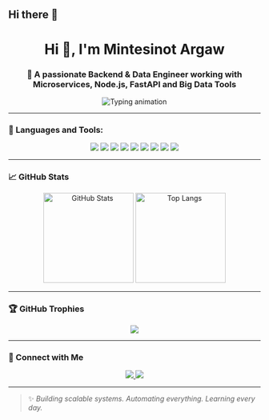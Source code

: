 ## Hi there 👋

<!--
**mintesin/mintesin** is a ✨ _special_ ✨ repository because its `README.md` (this file) appears on your GitHub profile.

Here are some ideas to get you started:

- 🔭 I’m currently working on ...
- 🌱 I’m currently learning ...
- 👯 I’m looking to collaborate on ...
- 🤔 I’m looking for help with ...
- 💬 Ask me about ...
- 📫 How to reach me: ...
- 😄 Pronouns: ...
- ⚡ Fun fact: ...
--> 

<h1 align="center">Hi 👋, I'm Mintesinot Argaw</h1>
<h3 align="center">🚀 A passionate Backend & Data Engineer working with Microservices, Node.js, FastAPI and Big Data Tools</h3>

<p align="center">
  <img src="https://readme-typing-svg.demolab.com/?lines=Node.js%20%7C%20Python%20%7C%20JavaScript%20%7C%20Docker%20%7C%20Microservices%20%7C%20EDA%20%7C%20Apache%20Spark%20%7C%20Zookeeper%20%7C%20React.js&center=true&width=1000&height=45&font=Fira%20Code&pause=1000&color=00FFFF&vCenter=true&size=22" alt="Typing animation" />
</p>

---

### 🧰 Languages and Tools:

<p align="center">
  <img src="https://img.shields.io/badge/Node.js-339933?style=for-the-badge&logo=nodedotjs&logoColor=white"/>
  <img src="https://img.shields.io/badge/JavaScript-F7DF1E?style=for-the-badge&logo=javascript&logoColor=black"/>
  <img src="https://img.shields.io/badge/Python-3776AB?style=for-the-badge&logo=python&logoColor=white"/>
  <img src="https://img.shields.io/badge/EDA-Analysis-FF6F00?style=for-the-badge"/>
  <img src="https://img.shields.io/badge/Apache%20Spark-E25A1C?style=for-the-badge&logo=apachespark&logoColor=white"/>
  <img src="https://img.shields.io/badge/Apache%20Zookeeper-589636?style=for-the-badge&logo=apache&logoColor=white"/>
  <img src="https://img.shields.io/badge/React-20232A?style=for-the-badge&logo=react&logoColor=61DAFB"/>
  <img src="https://img.shields.io/badge/Docker-2496ED?style=for-the-badge&logo=docker&logoColor=white"/>
  <img src="https://img.shields.io/badge/Microservices-Architecture-0e8a16?style=for-the-badge"/>
</p>

---

### 📈 GitHub Stats

<p align="center">
  <img src="https://github-readme-stats.vercel.app/api?username=your-github-username&show_icons=true&theme=tokyonight" alt="GitHub Stats" height="180"/>
  <img src="https://github-readme-stats.vercel.app/api/top-langs/?username=your-github-username&layout=compact&theme=tokyonight" alt="Top Langs" height="180"/>
</p>

---

### 🏆 GitHub Trophies

<p align="center">
  <img src="https://github-profile-trophy.vercel.app/?username=your-github-username&theme=onedark&no-frame=true&row=1" />
</p>

---

### 🤝 Connect with Me

<p align="center">
  <a href="linkedin.com/in/mintewargaw" target="_blank">
    <img src="https://img.shields.io/badge/LinkedIn-blue?style=for-the-badge&logo=linkedin&logoColor=white" />
  </a>
  <a href="mailto:your@email.com">
    <img src="https://img.shields.io/badge/Email-D14836?style=for-the-badge&logo=gmail&logoColor=white" />
  </a>
</p>

---

> ✨ _Building scalable systems. Automating everything. Learning every day._


